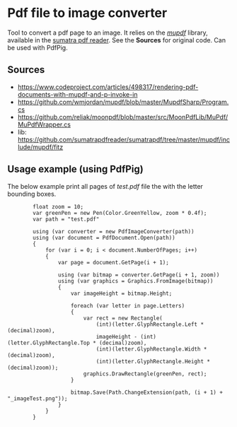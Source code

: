 # Pdf file to image converter
Tool to convert a pdf page to an image. It relies on the [_mupdf_](https://github.com/sumatrapdfreader/sumatrapdf) library, available in the [sumatra pdf reader](https://github.com/sumatrapdfreader/sumatrapdf/tree/master/mupdf/include/mupdf). See the __Sources__ for original code.
Can be used with PdfPig.

## Sources 
 * https://www.codeproject.com/articles/498317/rendering-pdf-documents-with-mupdf-and-p-invoke-in
 * https://github.com/wmjordan/mupdf/blob/master/MupdfSharp/Program.cs
 * https://github.com/reliak/moonpdf/blob/master/src/MoonPdfLib/MuPdf/MuPdfWrapper.cs
 * lib: https://github.com/sumatrapdfreader/sumatrapdf/tree/master/mupdf/include/mupdf/fitz
 
 ## Usage example (using PdfPig)
 The below example print all pages of _test.pdf_ file the with the letter bounding boxes.
 
            float zoom = 10;
            var greenPen = new Pen(Color.GreenYellow, zoom * 0.4f);
            var path = "test.pdf"
            
            using (var converter = new PdfImageConverter(path))
            using (var document = PdfDocument.Open(path))
            {
                for (var i = 0; i < document.NumberOfPages; i++)
                {
                    var page = document.GetPage(i + 1);

                    using (var bitmap = converter.GetPage(i + 1, zoom))
                    using (var graphics = Graphics.FromImage(bitmap))
                    {
                        var imageHeight = bitmap.Height;

                        foreach (var letter in page.Letters)
                        {
                            var rect = new Rectangle(
                                (int)(letter.GlyphRectangle.Left * (decimal)zoom),
                                imageHeight - (int)(letter.GlyphRectangle.Top * (decimal)zoom),
                                (int)(letter.GlyphRectangle.Width * (decimal)zoom),
                                (int)(letter.GlyphRectangle.Height * (decimal)zoom));
                            graphics.DrawRectangle(greenPen, rect);
                        }

                        bitmap.Save(Path.ChangeExtension(path, (i + 1) + "_imageTest.png"));
                    }
                }
            }
